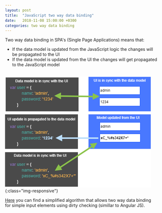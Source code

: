 ```yaml
---
layout: post
title:  "JavaScript two way data binding"
date:   2018-11-08 15:00:00 +0300
categories: two way data binding
---
```


Two way data binding in SPA's (Single Page Applications) means that:

- If the data model is updated from the JavaScript logic the changes will be propagated to the UI
- If the data model is updated from the UI the changes will get propagated to the JavaScript model

<br>![calc](/images/data-binding.png){:class="img-responsive"}

[Here](https://github.com/xdanradu/SourceCode/tree/master/data-binding) you can find a simplified algorithm that allows two way data binding for simple input elements using dirty checking (simillar to Angular JS).
